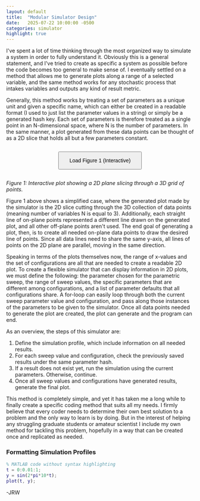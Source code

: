 ```yaml
---
layout: default
title:  "Modular Simulator Design"
date:   2025-07-22 10:00:00 -0500
categories: simulator
highlight: true
---
```


I've spent a lot of time thinking through the most organized way to simulate a system in order to fully understand it. Obviously this is a general statement, and I've tried to create as specific a system as possible before the code becomes too general to make sense of. I eventually settled on a method that allows me to generate plots along a range of a selected variable, and the same method works for any stochastic process that intakes variables and outputs any kind of result metric.

Generally, this method works by treating a set of parameters as a unique unit and given a specific name, which can either be created in a readable format (I used to just list the parameter values in a string) or simply be a generated hash key. Each set of parameters is therefore treated as a single point in an N-dimensional space, where N is the number of parameters. In the same manner, a plot generated from these data points can be thought of as a 2D slice that holds all but a few parameters constant.

<div id="plot-container" style="position: relative; width: 100%; margin: 2em 0; text-align: center;">
  <button onclick="load3DPlot(this)" style="padding: 1em 2em; font-size: 1em;">Load Figure 1 (Interactive)</button>
</div>

<script>
  function load3DPlot(button) {
    const container = button.parentElement;

    container.innerHTML = `
      <div style="position: relative; width: 100%;">
        <iframe 
          src="/assets/3d_plane_plot.html" 
          style="
            width: 100%;
            height: auto;
            aspect-ratio: 4 / 3;
            border: none;
            display: block;
          "
          loading="lazy"
        ></iframe>

        <button onclick="unload3DPlot()" 
                style="
                  position: absolute;
                  bottom: 10px;
                  right: 10px;
                  padding: 0.5em 1.5em;
                  font-size: 0.9em;
                  background-color: #f0f0f0;
                  border: 1px solid #ccc;
                  border-radius: 4px;
                  cursor: pointer;
                ">
          Unload Plot
        </button>
      </div>
    `;
  }

  function unload3DPlot() {
    const container = document.getElementById("plot-container");
    container.innerHTML = `
      <button onclick="load3DPlot(this)" style="padding: 1em 2em; font-size: 1em;">Load Interactive Plot</button>
    `;
  }
</script>

<p style="font-style: italic; margin-top: 0.5em;">
  Figure 1: Interactive plot showing a 2D plane slicing through a 3D grid of points.
</p>

Figure 1 above shows a simplified case, where the generated plot made by the simulator is the 2D slice cutting through the 3D collection of data points (meaning number of variables N is equal to 3). Additionally, each straight line of on-plane points represented a different line drawn on the generated plot, and all other off-plane points aren't used. The end goal of generating a plot, then, is to create all needed on-plane data points to draw the desired line of points. Since all data lines need to share the same y-axis, all lines of points on the 2D plane are parallel, moving in the same direction.

Speaking in terms of the plots themselves now, the range of x-values and the set of configurations are all that are needed to create a readable 2D plot. To create a flexible simulator that can display information in 2D plots, we must define the following: the parameter chosen for the parametric sweep, the range of sweep values, the specific parameters that are different among configurations, and a list of parameter defaults that all configurations share. A for-loop can easily loop through both the current sweep parameter value and configuration, and pass along those instances of the parameters to be given to the simulator. Once all data points needed to generate the plot are created, the plot can generate and the program can end.

As an overview, the steps of this simulator are:
1. Define the simulation profile, which include information on all needed results.
2. For each sweep value and configuration, check the previously saved results under the same parameter hash.
3. If a result does not exist yet, run the simulation using the current parameters. Otherwise, continue.
4. Once all sweep values and configurations have generated results, generate the final plot.

This method is completely simple, and yet it has taken me a long while to finally create a specific coding method that suits all my needs. I firmly believe that every coder needs to determine their own best solution to a problem and the only way to learn is by doing. But in the interest of helping any struggling graduate students or amateur scientist I include my own method for tackling this problem, hopefully in a way that can be created once and replicated as needed.

### Formatting Simulation Profiles

    

```matlab
% MATLAB code without syntax highlighting
t = 0:0.01:1;
y = sin(2*pi*10*t);
plot(t, y);
```

-JRW